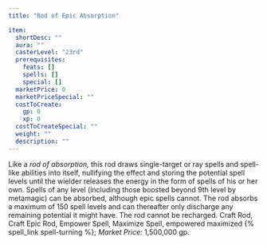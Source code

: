 ```yaml
---
title: "Rod of Epic Absorption"

item:
  shortDesc: ""
  aura: ""
  casterLevel: "23rd"
  prerequisites:
    feats: []
    spells: []
    special: []
  marketPrice: 0
  marketPriceSpecial: ""
  costToCreate:
    gp: 0
    xp: 0
  costToCreateSpecial: ""
  weight: ""
  description: ""
---
```

Like a _rod of absorption,_ this rod draws single-target or ray spells and spell-like abilities into itself, nullifying the effect and storing the potential spell levels until the wielder releases the energy in the form of spells of his or her own. Spells of any level (including those boosted beyond 9th level by metamagic) can be absorbed, although epic spells cannot. The rod absorbs a maximum of 150 spell levels and can thereafter only discharge any remaining potential it might have. The rod cannot be recharged.
Craft Rod, Craft Epic Rod, Empower Spell, Maximize Spell, empowered maximized {% spell_link spell-turning %}; _Market Price:_ 1,500,000 gp.

